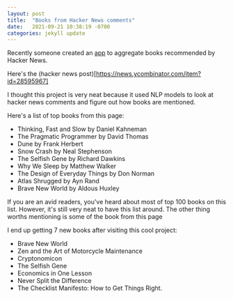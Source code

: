 ```yaml
---
layout: post
title:  "Books from Hacker News comments"
date:   2021-09-21 10:38:19 -0700
categories: jekyll update
---
```


Recently someone created an [app](https://hacker-recommended-books.vercel.app/category/0/all-time/page/0/0) to aggregate books recommended by Hacker News.

Here's the (hacker news post)[https://news.ycombinator.com/item?id=28595967]

I thought this project is very neat because it used NLP models to look at hacker news comments and figure out how books are mentioned.



Here's a list of top books from this page:

- Thinking, Fast and Slow by Daniel Kahneman
- The Pragmatic Programmer by David Thomas
- Dune by Frank Herbert
- Snow Crash by Neal Stephenson
- The Selfish Gene by Richard Dawkins
- Why We Sleep by Matthew Walker
- The Design of Everyday Things by Don Norman
- Atlas Shrugged by Ayn Rand
- Brave New World by Aldous Huxley

If you are an avid readers, you've heard about most of  top 100 books on this list.  However, it's still very neat to have this list around.   The other thing worths mentioning is some of the book from this page

I end up getting 7 new books after visiting this cool project:

- Brave New World
- Zen and the Art of Motorcycle Maintenance
- Cryptonomicon
- The Selfish Gene
- Economics in One Lesson
- Never Split the Difference
- The Checklist Manifesto: How to Get Things Right.
